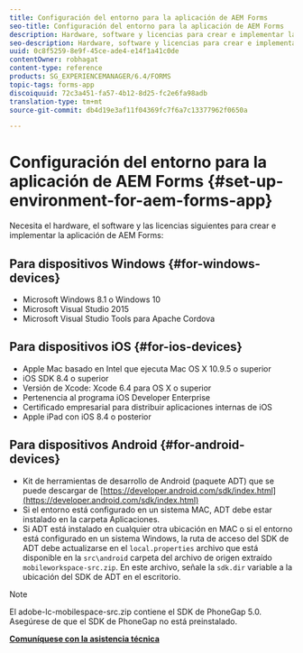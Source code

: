 ```yaml
---
title: Configuración del entorno para la aplicación de AEM Forms
seo-title: Configuración del entorno para la aplicación de AEM Forms
description: Hardware, software y licencias para crear e implementar la aplicación de AEM Forms.
seo-description: Hardware, software y licencias para crear e implementar la aplicación de AEM Forms.
uuid: 0c8f5259-8e9f-45ce-ade4-e14f1a41c0de
contentOwner: robhagat
content-type: reference
products: SG_EXPERIENCEMANAGER/6.4/FORMS
topic-tags: forms-app
discoiquuid: 72c3a451-fa57-4b12-8d25-fc2e6fa98adb
translation-type: tm+mt
source-git-commit: db4d19e3af11f04369fc7f6a7c13377962f0650a

---
```



# Configuración del entorno para la aplicación de AEM Forms {#set-up-environment-for-aem-forms-app}

Necesita el hardware, el software y las licencias siguientes para crear e implementar la aplicación de AEM Forms:

## Para dispositivos Windows {#for-windows-devices}

* Microsoft Windows 8.1 o Windows 10
* Microsoft Visual Studio 2015
* Microsoft Visual Studio Tools para Apache Cordova

## Para dispositivos iOS {#for-ios-devices}

* Apple Mac basado en Intel que ejecuta Mac OS X 10.9.5 o superior
* iOS SDK 8.4 o superior
* Versión de Xcode: Xcode 6.4 para OS X o superior
* Pertenencia al programa iOS Developer Enterprise
* Certificado empresarial para distribuir aplicaciones internas de iOS
* Apple iPad con iOS 8.4 o posterior

## Para dispositivos Android {#for-android-devices}

* Kit de herramientas de desarrollo de Android (paquete ADT) que se puede descargar de [https://developer.android.com/sdk/index.html](https://developer.android.com/sdk/index.html)
* Si el entorno está configurado en un sistema MAC, ADT debe estar instalado en la carpeta Aplicaciones.
* Si ADT está instalado en cualquier otra ubicación en MAC o si el entorno está configurado en un sistema Windows, la ruta de acceso del SDK de ADT debe actualizarse en el `local.properties` archivo que está disponible en la `src\android` carpeta del archivo de origen extraído `mobileworkspace-src.zip`. En este archivo, señale la `sdk.dir` variable a la ubicación del SDK de ADT en el escritorio.

>[!NOTE]
>
>El adobe-lc-mobilespace-src.zip contiene el SDK de PhoneGap 5.0. Asegúrese de que el SDK de PhoneGap no está preinstalado.

**[Comuníquese con la asistencia técnica](https://www.adobe.com/account/sign-in.supportportal.html)**
